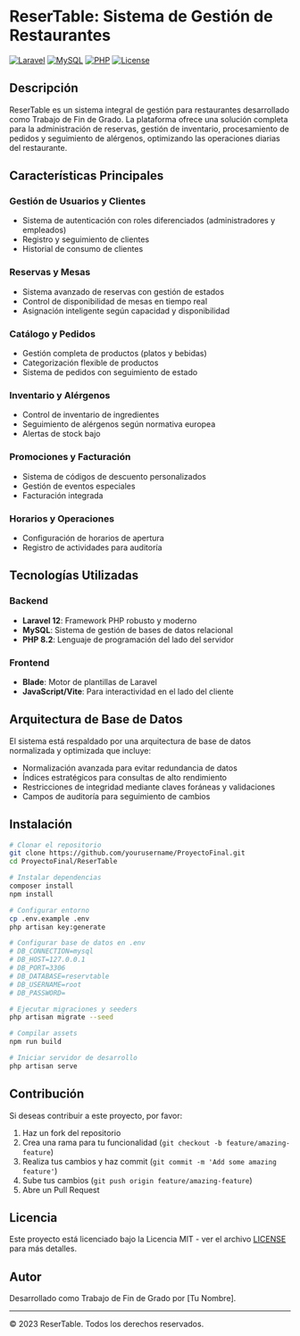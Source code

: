 # ReserTable: Sistema de Gestión de Restaurantes

[![Laravel](https://img.shields.io/badge/Laravel-12.0-FF2D20?style=for-the-badge&logo=laravel&logoColor=white)](https://laravel.com)
[![MySQL](https://img.shields.io/badge/MySQL-8.0-4479A1?style=for-the-badge&logo=mysql&logoColor=white)](https://www.mysql.com/)
[![PHP](https://img.shields.io/badge/PHP-8.2-777BB4?style=for-the-badge&logo=php&logoColor=white)](https://www.php.net/)
[![License](https://img.shields.io/badge/License-MIT-yellow.svg?style=for-the-badge)](https://opensource.org/licenses/MIT)

## Descripción

ReserTable es un sistema integral de gestión para restaurantes desarrollado como Trabajo de Fin de Grado. La plataforma ofrece una solución completa para la administración de reservas, gestión de inventario, procesamiento de pedidos y seguimiento de alérgenos, optimizando las operaciones diarias del restaurante.

## Características Principales

### Gestión de Usuarios y Clientes
- Sistema de autenticación con roles diferenciados (administradores y empleados)
- Registro y seguimiento de clientes
- Historial de consumo de clientes

### Reservas y Mesas
- Sistema avanzado de reservas con gestión de estados
- Control de disponibilidad de mesas en tiempo real
- Asignación inteligente según capacidad y disponibilidad

### Catálogo y Pedidos
- Gestión completa de productos (platos y bebidas)
- Categorización flexible de productos
- Sistema de pedidos con seguimiento de estado

### Inventario y Alérgenos
- Control de inventario de ingredientes
- Seguimiento de alérgenos según normativa europea
- Alertas de stock bajo

### Promociones y Facturación
- Sistema de códigos de descuento personalizados
- Gestión de eventos especiales
- Facturación integrada

### Horarios y Operaciones
- Configuración de horarios de apertura
- Registro de actividades para auditoría

## Tecnologías Utilizadas

### Backend
- **Laravel 12**: Framework PHP robusto y moderno
- **MySQL**: Sistema de gestión de bases de datos relacional
- **PHP 8.2**: Lenguaje de programación del lado del servidor

### Frontend
- **Blade**: Motor de plantillas de Laravel
- **JavaScript/Vite**: Para interactividad en el lado del cliente

## Arquitectura de Base de Datos

El sistema está respaldado por una arquitectura de base de datos normalizada y optimizada que incluye:

- Normalización avanzada para evitar redundancia de datos
- Índices estratégicos para consultas de alto rendimiento
- Restricciones de integridad mediante claves foráneas y validaciones
- Campos de auditoría para seguimiento de cambios

## Instalación

```bash
# Clonar el repositorio
git clone https://github.com/yourusername/ProyectoFinal.git
cd ProyectoFinal/ReserTable

# Instalar dependencias
composer install
npm install

# Configurar entorno
cp .env.example .env
php artisan key:generate

# Configurar base de datos en .env
# DB_CONNECTION=mysql
# DB_HOST=127.0.0.1
# DB_PORT=3306
# DB_DATABASE=reservtable
# DB_USERNAME=root
# DB_PASSWORD=

# Ejecutar migraciones y seeders
php artisan migrate --seed

# Compilar assets
npm run build

# Iniciar servidor de desarrollo
php artisan serve
```

## Contribución

Si deseas contribuir a este proyecto, por favor:

1. Haz un fork del repositorio
2. Crea una rama para tu funcionalidad (`git checkout -b feature/amazing-feature`)
3. Realiza tus cambios y haz commit (`git commit -m 'Add some amazing feature'`)
4. Sube tus cambios (`git push origin feature/amazing-feature`)
5. Abre un Pull Request

## Licencia

Este proyecto está licenciado bajo la Licencia MIT - ver el archivo [LICENSE](LICENSE) para más detalles.

## Autor

Desarrollado como Trabajo de Fin de Grado por [Tu Nombre].

---

© 2023 ReserTable. Todos los derechos reservados.